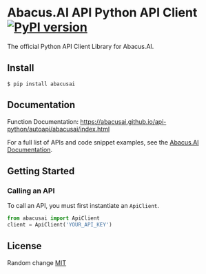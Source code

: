 Abacus.AI API Python API Client [![PyPI version](https://badge.fury.io/py/abacusai.svg)](https://badge.fury.io/py/abacusai)
============

The official Python API Client Library for Abacus.AI.

## Install

```console
$ pip install abacusai
```

## Documentation

Function Documentation: https://abacusai.github.io/api-python/autoapi/abacusai/index.html

For a full list of APIs and code snippet examples, see the [Abacus.AI Documentation](https://abacus.ai/app/help/ref/overview).

## Getting Started

### Calling an API

To call an API, you must first instantiate an `ApiClient`.

```python
from abacusai import ApiClient
client = ApiClient('YOUR_API_KEY')
```

## License
Random change
[MIT](https://github.com/abacusai/api-python/blob/main/LICENSE)
